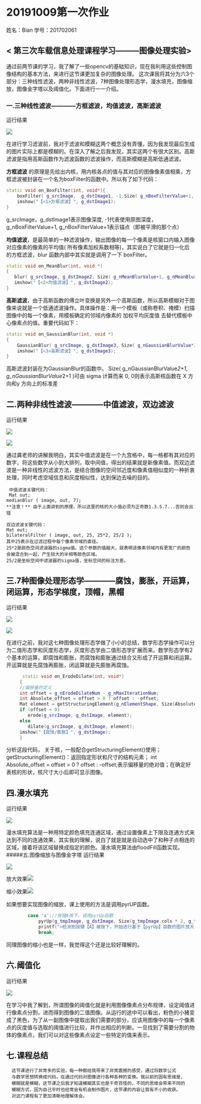 # 20191009第一次作业

姓名：Bian     学号：201702061

## < 第三次车载信息处理课程学习———图像处理实验>
通过前两节课的学习，我了解了一些opencv的基础知识，现在我利用这些控制图像结构的基本方法，来进行这节课更加复杂的图像处理。
这次课我将其分为六3个部分：三种线性滤波，两种非线性滤波，7种图像处理形态学，漫水填充，图像缩放，图像金字塔以及阈值化。下面进行一一介绍。

### 一.三种线性滤波————方框滤波，均值滤波，高斯滤波
运行结果

![](./picture/004.jpg)

在进行学习滤波前，我对于滤波和模糊这两个概念没有弄懂，因为我发现最后生成的图片实际上都是模糊的。在深入了解之后我发现，其实这两个有很大区别。高斯滤波是指用高斯函数作为滤波函数的滤波操作，而高斯模糊是高斯低通滤波。

**方框滤波** 的原理是先给出内核，用内核各点的值与其对应的图像像素值相乘，方框滤波被封装在一个名为boxFilter的函数中。所以有了如下代码：

```C++
static void on_BoxFilter(int, void*){
	boxFilter( g_srcImage,  g_dstImage1, -1,Size( g_nBoxFilterValue+1, g_nBoxFilterValue+1));
	imshow("【<1>方框滤波】", g_dstImage1);
}
```

 g_srcImage，g_dstImage1表示图像深度, -1代表使用原图深度，
 g_nBoxFilterValue+1, g_nBoxFilterValue+1表示锚点（即被平滑的那个点）

 **均值滤波**，是最简单的一种滤波操作，输出图像的每一个像素是核窗口内输入图像对应像素的像素的平均值( 所有像素加权系数相等)，其实说白了它就是归一化后的方框滤波，blur 函数内部中其实就是调用了一下 boxFilter。

 ```C++
 static void on_MeanBlur(int, void *)
{
	blur( g_srcImage, g_dstImage2, Size( g_nMeanBlurValue+1, g_nMeanBlurValue+1), Point(-1,-1));
	imshow("【<2>均值滤波】", g_dstImage2);
}
```

**高斯滤波**，由于高斯函数的傅立叶变换是另外一个高斯函数，所以高斯模糊对于图像来说就是一个低通滤波操作。具体操作是：用一个模板（或称卷积、掩模）扫描图像中的每一个像素，用模板确定的邻域内像素的 加权平均灰度值 去替代模板中心像素点的值。重要代码如下：

```C++
static void on_GaussianBlur(int, void *)
{
	GaussianBlur( g_srcImage, g_dstImage3, Size( g_nGaussianBlurValue*2+1, g_nGaussianBlurValue*2+1 ), 0, 0);
	imshow("【<3>高斯滤波】", g_dstImage3);
}
```

高斯滤波封装在为GaussianBlur的函数中。
Size( g_nGaussianBlurValue*2+1, g_nGaussianBlurValue*2+1 )可由 sigma 计算而来
0, 0则表示高斯核函数在 X 方向和y 方向上的标准差

## 二.两种非线性滤波————中值滤波，双边滤波
运行结果

![](./picture/005.jpg)

![](./picture/006.jpg)

通过龚老师的讲解我明白，其实中值滤波是在一个九宫格中，每一格都有其对应的数字，将这些数字从小到大排列，取中间值，得出的结果就是新像素值。而双边滤波是一种非线性的滤波方法，是结合图像的空间邻近度和像素值相似度的一种折衷处理，同时考虑空域信息和灰度相似性，达到保边去噪的目的。
  
     
     中值滤波关键代码：
     Mat out; 
	medianBlur ( image, out, 7);
    **注意！** 由于上面讲到的原理，所以这里的核的大小值必须为正奇数1.3.5.7...否则会出错
    
    双边滤波关键代码：
    Mat out; 
	bilateralFilter ( image, out, 25, 25*2, 25/2 ); 
    其中25表示在过滤过程中每个像素邻域的直径。
    25*2是颜色空间滤波器的sigma值。这个参数的值越大，就表明该像素邻域内有更宽广的颜色会被混合到一起，产生较大的半相等颜色区域。
    25/2是坐标空间中滤波器的sigma值，坐标空间的标注方差。

  



## 三.7种图像处理形态学————腐蚀，膨胀，开运算，闭运算，形态学梯度，顶帽，黑帽
运行结果

![](./picture/007.jpg)

![](./picture/008.jpg)

在进行之前，我对这七种图像处理形态学做了小小的总结，数学形态学操作可以分为二值形态学和灰度形态学，灰度形态学由二值形态学扩展而来。数学形态学有2个基本的运算，即腐蚀和膨胀，而腐蚀和膨胀通过结合又形成了开运算和闭运算。开运算就是先腐蚀再膨胀，闭运算就是先膨胀再腐蚀。

```C++
      static void on_ErodeDilate(int, void*)
     {
	 //偏移量的定义
	 int offset = g_nErodeDilateNum - g_nMaxIterationNum;
	 int Absolute_offset = offset > 0 ? offset : -offset;
	 Mat element = getStructuringElement(g_nElementShape, Size(Absolute_offset * 2 + 1, Absolute_offset * 2 + 1), Point(Absolute_offset, Absolute_offset));
	 if (offset < 0)
		erode(g_srcImage, g_dstImage, element);
	 else
		dilate(g_srcImage, g_dstImage, element);
	 imshow("【腐蚀/膨胀】", g_dstImage);
     }
```

分析这段代码，
关于核，一般配合getStructuringElement()使用；getStructuringElement()：返回指定形状和尺寸的结构元素；
 int Absolute_offset = offset > 0 ? offset : -offset;表示偏移量的绝对值；在确定好表核的形状，核尺寸大小后即可显示图像。



##  四.漫水填充
运行结果

![](./picture/009.jpg)

漫水填充算法是一种用特定颜色填充连通区域，通过设置像素上下限及连通方式来达到不同的连通效果，其实我的理解，说白了就是就是自动选中了和种子点相连的区域，接着将该区域替换成指定的颜色。漫水填充算法由floodFill函数实现。
#####五.图像缩放与图像金字塔
运行结果

![](./picture/010.jpg)

放大效果![](./picture/011.jpg)

缩小效果![](./picture/012.jpg)

如果想要实现图像的缩放，课上使用的方法是调用pyrUP函数。
   
```C++        
        case 'a'://按键A按下，调用pyrUp函数
			pyrUp(g_tmpImage, g_dstImage, Size(g_tmpImage.cols * 2, g_tmpImage.rows * 2));
			printf(">检测到按键【A】被按下，开始进行基于【pyrUp】函数的图片放大：图片尺寸×2 \n");
			break;
```

同理图像的缩小也是一样，我觉得这个还是比较好理解的。   

## 六.阈值化
运行结果

![](./picture/013.jpg)

在学习中我了解到，所谓图像的阈值化就是利用图像像素点分布规律，设定阈值进行像素点分割，进而得到图像的二值图像。从运行的途中可以看出，粉色的小猪变成了黑色，为了从一副图像中提取出我们需要的部分，应该用图像中的每一个像素点的灰度值与选取的阈值进行比较，并作出相应的判断。一旦找到了需要分割的物体的像素点，我们可以对这些像素点设定一些特定的值来表示。
       
## 七.课程总结
      
      这节课进行了非常多的实验，每一种都给我带来了非常震撼的感受，通过将数学公式
      与数学思想转换成代码，在通过代码对图像进行各种各种的变换。我以前的固有思维是，
      模糊就是模糊，这节课之后我才知道模糊其实也是千奇百怪的，不同的思维会带来不同的
      模糊方式，因为自己平时也经常会有机会制作图片，这节课的内容让我有不小的收获。
      对这门课程有了更加清晰地理解体会。



